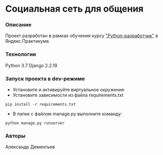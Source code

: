 # Социальная сеть для общения
### Описание
Проект разработан в рамках обучения курсу ["Python-разработчик"](https://practicum.yandex.ru/backend-developer/) в Яндекс.Практикуме.
### Технологии
Python 3.7
Django 2.2.19

### Запуск проекта в dev-режиме
- Установите и активируйте виртуальное окружение
- Установите зависимости из файла requirements.txt
```
pip install -r requirements.txt
``` 
- В папке с файлом manage.py выполните команду:
```
python manage.py runserver
```
### Авторы
Александр Дементьев